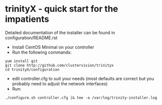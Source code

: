 # trinityX - quick start for the impatients

Detailed documentation of the installer can be found in configuration/README.rst

- Install CentOS Minimal on your controller
- Run the following commands:
```
yum install git
git clone http://github.com/clustervision/trinityx
cd trinityX/configuration
```
- edit controller.cfg to suit your needs (most defaults are correct but you probably need to adjust the network interfaces)
- Run:
```
./configure.sh controller.cfg |& tee -a /var/log/trinity-installer.log
```

